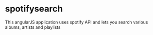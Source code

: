 # spotifysearch
This angularJS application uses spotify API and lets you search various albums, artists and playlists
